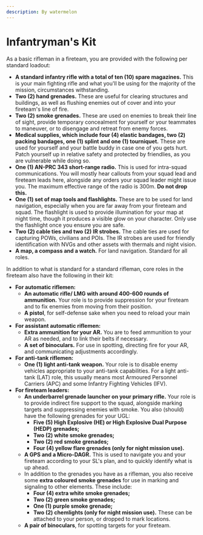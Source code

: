 ```yaml
---
description: By watermelon
---
```


# Infantryman's Kit

As a basic rifleman in a fireteam, you are provided with the following per standard loadout:

* **A standard infantry rifle with a total of ten (10) spare magazines.** This is your main fighting rifle and what you'll be using for the majority of the mission, circumstances withstanding.
* **Two (2) hand grenades.** These are useful for clearing structures and buildings, as well as flushing enemies out of cover and into your fireteam's line of fire.
* **Two (2) smoke grenades.** These are used on enemies to break their line of sight, provide temporary concealment for yourself or your teammates to maneuver, or to disengage and retreat from enemy forces.
* **Medical supplies, which include four (4) elastic bandages, two (2) packing bandages, one (1) splint and one (1) tourniquet.** These are used for yourself and your battle buddy in case one of you gets hurt. Patch yourself up in relative safety and protected by friendlies, as you are vulnerable while doing so.
* **One (1) AN-PRC 343 short-range radio.** This is used for intra-squad communications. You will mostly hear callouts from your squad lead and fireteam leads here, alongside any orders your squad leader might issue you. The maximum effective range of the radio is 300m. **Do not drop this.**
* **One (1) set of map tools and flashlights.** These are to be used for land navigation, especially when you are far away from your fireteam and squad. The flashlight is used to provide illumination for your map at night time, though it produces a visible glow on your character. Only use the flashlight once you ensure you are safe.
* **Two (2) cable ties and two (2) IR strobes.** The cable ties are used for capturing POWs, civilians and POIs. The IR strobes are used for friendly identification with NVGs and other assets with thermals and night vision.
* **A map, a compass and a watch.** For land navigation. Standard for all roles.

In addition to what is standard for a standard rifleman, core roles in the fireteam also have the following in their kit:

* **For automatic riflemen:**
  * **An automatic rifle/ LMG with around 400-600 rounds of ammunition.** Your role is to provide suppression for your fireteam and to fix enemies from moving from their position.
  * **A pistol**, for self-defense sake when you need to reload your main weapon.
* **For assistant automatic riflemen:**
  * **Extra ammunition for your AR.** You are to feed ammunition to your AR as needed, and to link their belts if necessary.
  * **A set of binoculars.** For use in spotting, directing fire for your AR, and communicating adjustments accordingly.
* **For anti-tank riflemen:**
  * **One (1) light anti-tank weapon.** Your role is to disable enemy vehicles appropriate to your anti-tank capabilities. For a light anti-tank (LAT) role, this usually means most Armoured Personnel Carriers (APC) and some Infantry Fighting Vehicles (IFV).
* **For fireteam leaders:**
  * **An underbarrel grenade launcher on your primary rifle.** Your role is to provide indirect fire support to the squad, alongside marking targets and suppressing enemies with smoke. You also (should) have the following grenades for your UGL:
    * **Five (5) High Explosive (HE) or High Explosive Dual Purpose (HEDP) grenades;**
    * **Two (2) white smoke grenades;**
    * **Two (2) red smoke grenades;**
    * **Four (4) yellow flare grenades (only for night mission use).**
  * **A GPS and a Micro-DAGR.** This is used to navigate you and your fireteam according to your SL's plan, and to quickly identify what is up ahead.
  * In addition to the grenades you have as a rifleman, you also receive some **extra coloured smoke grenades** for use in marking and signaling to other elements. These include:
    * **Four (4) extra white smoke grenades;**
    * **Two (2) green smoke grenades;**
    * **One (1) purple smoke grenade;**
    * **Two (2) chemlights (only for night mission use).** These can be attached to your person, or dropped to mark locations.
  * **A pair of binoculars**, for spotting targets for your fireteam.

